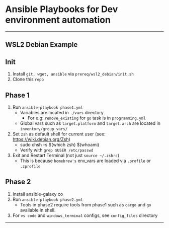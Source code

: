 # Ansible Playbooks for Dev environment automation

---
## WSL2 Debian Example

## Init 
1. Install `git, wget, ansible` via `prereq/wsl2_debian/init.sh`
2. Clone this `repo`

## Phase 1
1. Run `ansible-playbook phase1.yml`
    * Variables are located in `./vars` directory
        * For e.g: `remove_existing` for `go` task is in `programming.yml`
    * Global vars such as `target.platform` and `target.arch` are located in `inventory/group_vars/`
2. Set `zsh` as default shell for current user (see: https://wiki.debian.org/Zsh)    
    * sudo chsh -s $(which zsh) $(whoami)     
    * Verify with `grep $USER /etc/passwd`       
3. Exit and Restart Terminal (not just `source ~/.zshrc`)
    * This is because `homebrew's` env_vars are loaded via `.profile` or `.zprofile` 

## Phase 2
1. Install ansible-galaxy co
1. Run `ansible-playbook phase2.yml` 
    * Tools in phase2 require tools from phase1 such as `cargo` and `go` available in shell.
2. For `vs code` and `windows_terminal` configs, see `config_files` directory

---


